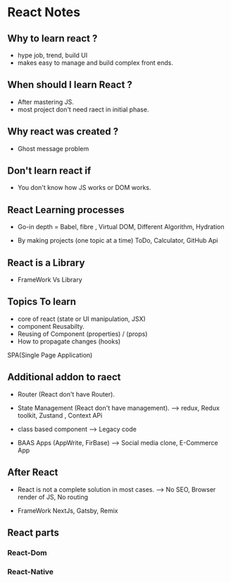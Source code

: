 # React Notes 

## Why to learn react ?
- hype job, trend, build UI
- makes easy to manage and build complex front ends.

## When should I learn React ?
- After mastering JS.
- most project don't need raect in initial phase.

## Why react was created ?
- Ghost message problem  

## Don't learn react if 
- You don't know how JS works or DOM works.

## React Learning processes 
- Go-in depth = Babel, fibre , Virtual DOM, Different Algorithm, Hydration 


- By making projects (one topic at a time)
ToDo, Calculator, GitHub Api

## React is a Library 
- FrameWork Vs Library

## Topics To learn 
- core of react (state or UI manipulation, JSX)
- component Reusabilty.
- Reusing of Component (properties) / (props)
- How to propagate changes (hooks)

SPA(Single Page Application)

## Additional addon to raect 
- Router (React don't have Router).

- State Management (React don't have management).
--> redux, Redux toolkit, Zustand , Context APi

- class based component
--> Legacy code 

- BAAS Apps (AppWrite, FirBase)
--> Social media clone, E-Commerce App


## After React
- React is not a complete solution in most cases.
--> No SEO, Browser render of JS, No routing 

- FrameWork
NextJs, Gatsby, Remix 


## React parts 
### React-Dom
### React-Native 